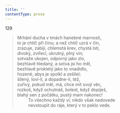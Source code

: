 ```yaml
---
title: ''
contentType: prose
---
```


129

> Mrhání ducha v tmách hanebné marnosti,  
> to je chtíč při činu; a než chtíč uzrá v čin,  
> zrazuje, zabíjí, chlemstá krev, chystá lsti,  
> divoký, zvířecí, ukrutný, plný vin;  
> sotvaže ukojen, odporný jako zlo,  
> bezhlavě hledaný, a sotva jsi ho měl,  
> bezhlavě prokletý jako to vnadidlo,  
> hozené, abys je spolkl a zešílel;  
> šílený, loví-li, a dopadne-li, též,  
> zuřivý, pokud měl, má, chce mít svoji věc,  
> rozkoš, když ochutnáš, bolest, když dopiješ,  
> blahý sen z počátku, pustý mam nakonec!  
>          To všechno každý ví; nikdo však nedovede  
>          nevstoupit do ráje, který v to peklo vede.
